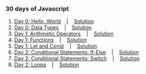 ### 30 days of Javascript

1. [Day 0: Hello, World](https://www.hackerrank.com/challenges/js10-hello-world/problem) &nbsp;&nbsp; | &nbsp;&nbsp; [Solution](files/day%200.py)
2. [Day 0: Data Types](https://www.hackerrank.com/challenges/js10-data-types/problem) &nbsp;&nbsp; | &nbsp;&nbsp; [Solution](files/day%201.py)
3. [Day 1: Arithmetic Operators](https://www.hackerrank.com/challenges/js10-arithmetic-operators/problem) &nbsp;&nbsp; | &nbsp;&nbsp; [Solution](files/day%202.py)
4. [Day 1: Functions](https://www.hackerrank.com/challenges/js10-function/problem) &nbsp;&nbsp; | &nbsp;&nbsp; [Solution](files/day%203.py)
5. [Day 1: Let and Const](https://www.hackerrank.com/challenges/js10-let-and-const/problem) &nbsp;&nbsp; | &nbsp;&nbsp; [Solution](files/day%204.py)
6. [Day 2: Conditional Statements: If-Else](https://www.hackerrank.com/challenges/js10-if-else/problem) &nbsp;&nbsp; | &nbsp;&nbsp; [Solution](files/day%205.py)
7. [Day 2: Conditional Statements: Switch](https://www.hackerrank.com/challenges/js10-switch/problem) &nbsp;&nbsp; | &nbsp;&nbsp; [Solution](files/day%206.py)
8. [Day 2: Loops](https://www.hackerrank.com/challenges/js10-loops/problem) &nbsp;&nbsp; | &nbsp;&nbsp; [Solution](files/day%207.py)

